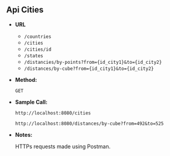**Api Cities**
----


* **URL**

  * `/countries`
  * `/cities`
  * `/cities/id`
  * `/states`
  * `/distancies/by-points?from={id_city1}&to={id_city2}`
  * `/distances/by-cube?from={id_city1}&to={id_city2}`

* **Method:**

  `GET` 


* **Sample Call:**

    `http://localhost:8080/cities`

  `http://localhost:8080/distances/by-cube?from=492&to=525`


* **Notes:**

  HTTPs requests made using Postman.
